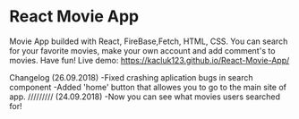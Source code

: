# React Movie App
Movie App builded with React, FireBase,Fetch, HTML, CSS. You can search for your favorite movies, make your own account and add comment's to movies. Have fun!
Live demo: https://kacluk123.github.io/React-Movie-App/

Changelog
(26.09.2018)
-Fixed crashing aplication bugs in search component
-Added 'home' button that allowes you to go to the main site of app.
/////////
(24.09.2018)
-Now you can see what movies users searched for!






